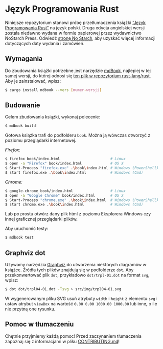 # Język Programowania Rust

Niniejsze repozytorium stanowi próbę przetłumaczenia książki
[“Język Programowania Rust”][rust-book] na język polski. Druga edycja
angielskiej wersji została niedawno wydana w formie papierowej przez wydawnictwo
NoStarch Press. Odwiedź [stronę No Starch][nostarch], aby uzyskać więcej
informacji dotyczących daty wydania i zamówień.

[rust-book]: https://github.com/rust-lang/book
[nostarch]: https://nostarch.com/rust

## Wymagania

Do zbudowania książki potrzebne jest narzędzie [mdBook], najlepiej w tej samej
wersji, do której odnosi się
[ten plik w repozytorium rust-lang/rust][rust-mdbook].
Aby je zainstalować, wpisz:

[mdBook]: https://github.com/azerupi/mdBook
[rust-mdbook]: https://github.com/rust-lang/rust/blob/master/src/tools/rustbook/Cargo.toml

```bash
$ cargo install mdbook --vers [numer-wersji]
```

## Budowanie

Celem zbudowania książki, wykonaj polecenie:

```bash
$ mdbook build
```

Gotowa książka trafi do podfolderu `book`. Można ją wówczas otworzyć z poziomu
przeglądarki internetowej.

_Firefox:_
```bash
$ firefox book/index.html                       # Linux
$ open -a "Firefox" book/index.html             # OS X
$ Start-Process "firefox.exe" .\book\index.html # Windows (PowerShell)
$ start firefox.exe .\book\index.html           # Windows (Cmd)
```

_Chrome:_
```bash
$ google-chrome book/index.html                 # Linux
$ open -a "Google Chrome" book/index.html       # OS X
$ Start-Process "chrome.exe" .\book\index.html  # Windows (PowerShell)
$ start chrome.exe .\book\index.html            # Windows (Cmd)
```

Lub po prostu otwórz dany plik html z poziomu Eksplorera Windows czy innej
graficznej przeglądarki plików.

Aby uruchomić testy:

```bash
$ mdbook test
```

## Graphviz dot

Używamy narzędzia [Graphviz](http://graphviz.org/) do utworzenia niektórych
diagramów w książce. Źródła tych plików znajdują się w podfolderze `dot`. Aby
przekonwertować plik `dot`, przykładowo `dot/trpl-01.dot` na format `svg`,
wpisz:

```bash
$ dot dot/trpl04-01.dot -Tsvg > src/img/trpl04-01.svg
```

W wygenerowanym pliku SVG usuń atrybuty `width` i `height` z elementu `svg` i
ustaw atrybut `viewBox` na wartość `0.00 0.00 1000.00 1000.00` lub inne, o ile
nie przytną one rysunku.


## Pomoc w tłumaczeniu

Chętnie przyjmiemy każdą pomoc! Przed zaczynaniem tłumaczenia zapoznaj się z
informacjami w pliku [CONTRIBUTING.md](./CONTRIBUTING.md)!
